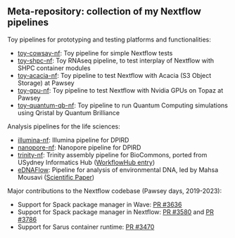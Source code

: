 ## Meta-repository: collection of my Nextflow pipelines

Toy pipelines for prototyping and testing platforms and functionalities:
- [toy-cowsay-nf](https://github.com/marcodelapierre/toy-cowsay-nf): Toy pipeline for simple Nextflow tests
- [toy-shpc-nf](https://github.com/marcodelapierre/toy-shpc-nf): Toy RNAseq pipeline, to test interplay of Nextflow with SHPC container modules
- [toy-acacia-nf](https://github.com/marcodelapierre/toy-acacia-nf): Toy pipeline to test Nextflow with Acacia (S3 Object Storage) at Pawsey
- [toy-gpu-nf](https://github.com/marcodelapierre/toy-gpu-nf): Toy pipeline to test Nextflow with Nvidia GPUs on Topaz at Pawsey
- [toy-quantum-qb-nf](https://github.com/marcodelapierre/toy-quantum-qb-nf): Toy pipeline to run Quantum Computing simulations using Qristal by Quantum Brilliance

Analysis pipelines for the life sciences:
- [illumina-nf](https://github.com/marcodelapierre/illumina-nf): Illumina pipeline for DPIRD
- [nanopore-nf](https://github.com/marcodelapierre/nanopore-nf): Nanopore pipeline for DPIRD
- [trinity-nf](https://github.com/marcodelapierre/trinity-nf): Trinity assembly pipeline for BioCommons, ported from USydney Informatics Hub ([WorkflowHub entry](https://workflowhub.eu/workflows/114))
- [eDNAFlow](https://github.com/mahsa-mousavi/eDNAFlow): Pipeline for analysis of environmental DNA, led by Mahsa Mousavi ([Scientific Paper](https://doi.org/10.1111/1755-0998.13356))

Major contributions to the Nextflow codebase (Pawsey days, 2019-2023):
- Support for Spack package manager in Wave: [PR #3636](https://github.com/nextflow-io/nextflow/pull/3636)
- Support for Spack package manager in Nextflow: [PR #3580](https://github.com/nextflow-io/nextflow/pull/3580) and [PR #3786](https://github.com/nextflow-io/nextflow/pull/3786)
- Support for Sarus container runtime: [PR #3470](https://github.com/nextflow-io/nextflow/pull/3470)
